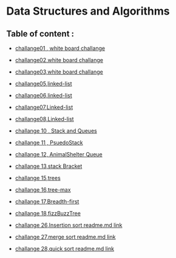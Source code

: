 # Data Structures and Algorithms

## Table of content :
* [challange01 , white board challange](https://github.com/ibrahimalaqoul/data-structures-and-algorithms/blob/main/javascript/arrayReverse/README.md)

* [challange02,white board challange](https://github.com/ibrahimalaqoul/data-structures-and-algorithms/blob/main/javascript/arrayInsertShift/README.md)
* [challange03,white board challange](https://github.com/ibrahimalaqoul/data-structures-and-algorithms/blob/main/javascript/array-binary-search/README.md)
* [challange05,linked-list](https://github.com/ibrahimalaqoul/data-structures-and-algorithms/blob/main/javascript/linked-list/README.md)
* [challange06,linked-list](https://github.com/ibrahimalaqoul/data-structures-and-algorithms/blob/main/javascript/linked-list/README.md)
* [challange07,Linked-list](https://github.com/ibrahimalaqoul/data-structures-and-algorithms/blob/main/javascript/linked-list/README.md)
* [challange08,Linked-list](https://github.com/ibrahimalaqoul/data-structures-and-algorithms/blob/main/javascript/linked-list/README.md)
* [challange 10 , Stack and Queues](https://github.com/ibrahimalaqoul/data-structures-and-algorithms/blob/main/javascript/stack-Queue/README.MD)
*  [challange 11 , PsuedoStack](https://github.com/ibrahimalaqoul/data-structures-and-algorithms/blob/main/javascript/stack-Queue/stack-queue-pseudo/readme-psuedoStackQueue.md)
* [challange 12, AnimalShelter Queue](https://github.com/ibrahimalaqoul/data-structures-and-algorithms/blob/main/javascript/stack-queue-animal-shelter/Readme-chal12.md)
* [challange 13,stack Bracket ](https://github.com/ibrahimalaqoul/data-structures-and-algorithms/blob/main/javascript/stack-queue-brackets/Readme.md)
* [challange 15,trees ](https://github.com/ibrahimalaqoul/data-structures-and-algorithms/blob/main/javascript/trees/Readme.md)
* [challange 16,tree-max ](https://github.com/ibrahimalaqoul/data-structures-and-algorithms/blob/main/javascript/trees/Readme.md)
* [challange 17,Breadth-first ](https://github.com/ibrahimalaqoul/data-structures-and-algorithms/blob/main/javascript/trees/Readme.md)
* [challange 18,fizzBuzzTree ](https://github.com/ibrahimalaqoul/data-structures-and-algorithms/blob/main/javascript/trees/k-Ary-tree/Readme.md)
* [challange 26,Insertion sort  readme.md link](https://github.com/ibrahimalaqoul/data-structures-and-algorithms/blob/insertion-sort/javascript/Insertion-sort/Readme.md)
* [challange 27,merge sort  readme.md link](https://github.com/ibrahimalaqoul/data-structures-and-algorithms/blob/main/javascript/merge-sort/Readme.md)
* [challange 28,quick sort  readme.md link](https://github.com/ibrahimalaqoul/data-structures-and-algorithms/blob/main/javascript/quick-sort/readme.md
)



